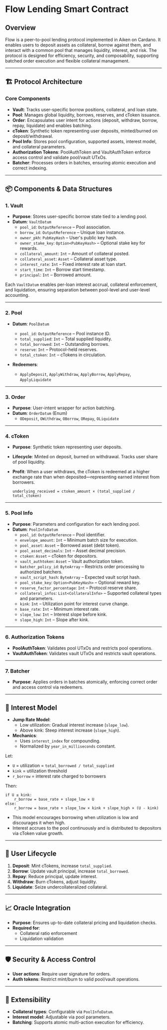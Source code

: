 # Flow Lending Smart Contract

## Overview

Flow is a peer-to-pool lending protocol implemented in Aiken on Cardano. It enables users to deposit assets as collateral, borrow against them, and interact with a common pool that manages liquidity, interest, and risk. The protocol is designed for efficiency, security, and composability, supporting batched order execution and flexible collateral management.

---

## 🏗 Protocol Architecture

### Core Components

- **Vault**: Tracks user-specific borrow positions, collateral, and loan state.
- **Pool**: Manages global liquidity, borrows, reserves, and cToken issuance.
- **Order**: Encapsulates user intent for actions (deposit, withdraw, borrow, repay, liquidate) and enables batching.
- **cToken**: Synthetic token representing user deposits, minted/burned on deposit/withdrawal.
- **Pool Info**: Stores pool configuration, supported assets, interest model, and collateral parameters.
- **Authorization Tokens**: PoolAuthToken and VaultAuthToken enforce access control and validate pool/vault UTxOs.
- **Batcher**: Processes orders in batches, ensuring atomic execution and correct indexing.

---

## 📦 Components & Data Structures

### 1. Vault

- **Purpose**: Stores user-specific borrow state tied to a lending pool.
- **Datum**: `VaultDatum`
  - `pool_id`: `OutputReference` – Pool association.
  - `borrow_id`: `OutputReference` – Unique loan instance.
  - `owner_pkh`: `PubKeyHash` – User's public key hash.
  - `owner_stake_key`: `Option<PubKeyHash>` – Optional stake key for rewards.
  - `collateral_amount`: `Int` – Amount of collateral posted.
  - `collateral_asset`: `Asset` – Collateral asset type.
  - `interest_rate`: `Int` – Fixed interest rate at loan start.
  - `start_time`: `Int` – Borrow start timestamp.
  - `principal`: `Int` – Borrowed amount.

Each `VaultDatum` enables per-loan interest accrual, collateral enforcement, and liquidation, ensuring separation between pool-level and user-level accounting.

---

### 2. Pool

- **Datum**: `PoolDatum`

  - `pool_id`: `OutputReference` – Pool instance ID.
  - `total_supplied`: `Int` – Total supplied liquidity.
  - `total_borrowed`: `Int` – Outstanding borrows.
  - `reserve`: `Int` – Protocol-held reserves.
  - `total_ctoken`: `Int` – cTokens in circulation.

- **Redeemers**:
  - `ApplyDeposit`, `ApplyWithdraw`, `ApplyBorrow`, `ApplyRepay`, `ApplyLiquidate`

---

### 3. Order

- **Purpose**: User-intent wrapper for action batching.
- **Datum**: `OrderDatum` (Enum)
  - `ODeposit`, `OWithdraw`, `OBorrow`, `ORepay`, `OLiquidate`

---

### 4. cToken

- **Purpose**: Synthetic token representing user deposits.
- **Lifecycle**: Minted on deposit, burned on withdrawal. Tracks user share of pool liquidity.
- **Profit**: When a user withdraws, the cToken is redeemed at a higher exchange rate than when deposited—representing earned interest from borrowers.

  `underlying_received = ctoken_amount × (total_supplied / total_ctoken)`

---

### 5. Pool Info

- **Purpose**: Parameters and configuration for each lending pool.
- **Datum**: `PoolInfoDatum`
  - `pool_id`: `OutputReference` – Pool identifier.
  - `envelope_amount`: `Int` – Minimum batch size for execution.
  - `pool_asset`: `Asset` – Borrowed asset (debt token).
  - `pool_asset_decimals`: `Int` – Asset decimal precision.
  - `ctoken`: `Asset` – cToken for depositors.
  - `vault_authtoken`: `Asset` – Vault authorization token.
  - `batcher_policy_id`: `ByteArray` – Restricts order processing to authorized batchers.
  - `vault_script_hash`: `ByteArray` – Expected vault script hash.
  - `pool_stake_key`: `Option<PubKeyHash>` – Optional reward key.
  - `reserve_factor_percentage`: `Int` – Protocol reserve share.
  - `collateral_infos`: `List<CollateralInfo>` – Supported collateral types and parameters.
  - `kink`: `Int` – Utilization point for interest curve change.
  - `base_rate`: `Int` – Minimum interest rate.
  - `slope_low`: `Int` – Interest slope before kink.
  - `slope_high`: `Int` – Slope after kink.

---

### 6. Authorization Tokens

- **PoolAuthToken**: Validates pool UTxOs and restricts pool operations.
- **VaultAuthToken**: Validates vault UTxOs and restricts vault operations.

---

### 7. Batcher

- **Purpose**: Applies orders in batches atomically, enforcing correct order and access control via redeemers.

---

## 🔣 Interest Model

- **Jump Rate Model**:
  - Low utilization: Gradual interest increase (`slope_low`).
  - Above kink: Steep interest increase (`slope_high`).
- **Mechanics**:
  - Uses `interest_index` for compounding.
  - Normalized by `year_in_milliseconds` constant.

Let:

- `U` = utilization = `total_borrowed / total_supplied`
- `kink` = utilization threshold
- `r_borrow` = interest rate charged to borrowers

Then:

```
if U ≤ kink:
    r_borrow = base_rate + slope_low × U
else:
    r_borrow = base_rate + slope_low × kink + slope_high × (U - kink)
```

- This model encourages borrowing when utilization is low and discourages it when high.
- Interest accrues to the pool continuously and is distributed to depositors via cToken value growth.

---

## 🔄 User Lifecycle

1. **Deposit**: Mint cTokens, increase `total_supplied`.
2. **Borrow**: Update vault principal, increase `total_borrowed`.
3. **Repay**: Reduce principal, update interest.
4. **Withdraw**: Burn cTokens, adjust liquidity.
5. **Liquidate**: Seize undercollateralized collateral.

---

## 📈 Oracle Integration

- **Purpose**: Ensures up-to-date collateral pricing and liquidation checks.
- **Required for**:
  - Collateral ratio enforcement
  - Liquidation validation

---

## 🛡 Security & Access Control

- **User actions**: Require user signature for orders.
- **Auth tokens**: Restrict mint/burn to valid pool/vault operations.

---

## 🧩 Extensibility

- **Collateral types**: Configurable via `PoolInfoDatum`.
- **Interest model**: Adjustable via pool parameters.
- **Batching**: Supports atomic multi-action execution for efficiency.
